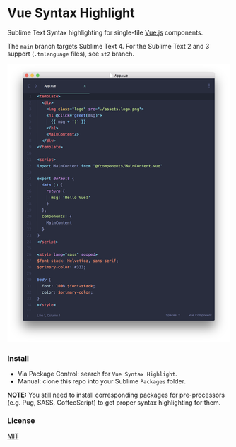 # Vue Syntax Highlight

Sublime Text Syntax highlighting for single-file [Vue.js](http://vuejs.org) components.

The `main` branch targets Sublime Text 4.
For the Sublime Text 2 and 3 support (`.tmlanguage` files), see `st2` branch.

<p align="center">
  <img width="809px" src="https://raw.githubusercontent.com/vuejs/vue-syntax-highlight/new/samples/screenshot.png">
</p>

### Install

- Via Package Control: search for `Vue Syntax Highlight`.
- Manual: clone this repo into your Sublime `Packages` folder.

**NOTE:** You still need to install corresponding packages for pre-processors (e.g. Pug, SASS, CoffeeScript) to get proper syntax highlighting for them.

### License

[MIT](http://opensource.org/licenses/MIT)

